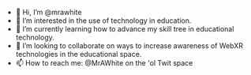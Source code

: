 - 👋 Hi, I’m @mrawhite
- 👀 I’m interested in the use of technology in education.
- 🌱 I’m currently learning how to advance my skill tree in educational technology.
- 💞️ I’m looking to collaborate on ways to increase awareness of WebXR technologies in the educational space.
- 📫 How to reach me: @MrAWhite on the 'ol Twit space

<!---
mrawhite/mrawhite is a ✨ special ✨ repository because its `README.md` (this file) appears on your GitHub profile.
You can click the Preview link to take a look at your changes.
--->
